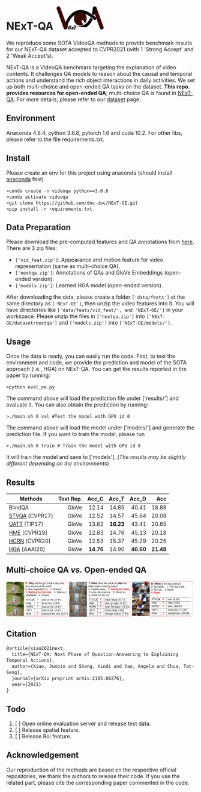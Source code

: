 # NExT-QA <img src="images/logo.png" height="64" width="128">

We reproduce some SOTA VideoQA methods to provide benchmark results for our NExT-QA dataset accepted to CVPR2021 (with 1 'Strong Accept' and 2 'Weak Accept's). 

NExT-QA is a VideoQA benchmark targeting the explanation of video contents. It challenges QA models to reason about the causal and temporal actions and understand the rich object interactions in daily activities. We set up both multi-choice and open-ended QA tasks on the dataset. <strong>This repo. provides resources for open-ended QA</strong>; multi-choice QA is found in [NExT-QA](https://github.com/doc-doc/NExT-QA). For more details, please refer to our [dataset](https://doc-doc.github.io/docs/nextqa.html) page.

## Environment

Anaconda 4.8.4, python 3.6.8, pytorch 1.6 and cuda 10.2. For other libs, please refer to the file requirements.txt.

## Install
Please create an env for this project using anaconda (should install [anaconda](https://docs.anaconda.com/anaconda/install/linux/) first)
```
>conda create -n videoqa python==3.6.8
>conda activate videoqa
>git clone https://github.com/doc-doc/NExT-OE.git
>pip install -r requirements.txt
```
## Data Preparation
Please download the pre-computed features and QA annotations from [here](https://drive.google.com/drive/folders/14jSt4sGFQaZxBu4AGL2Svj34fUhcK2u0?usp=sharing). There are 3 zip files: 
- ```['vid_feat.zip']```: Appearance and motion feature for video representation (same as multi-choice QA).
- ```['nextqa.zip']```: Annotations of QAs and GloVe Embeddings (open-ended version). 
- ```['models.zip']```: Learned HGA model (open-ended version). 

After downloading the data, please create a folder ```['data/feats']``` at the same directory as ```['NExT-OE']```, then unzip the video features into it. You will have directories like ```['data/feats/vid_feat/', and 'NExT-OE/']``` in your workspace. Please unzip the files in ```['nextqa.zip']``` into ```['NExT-OE/dataset/nextqa']``` and ```['models.zip']``` into ```['NExT-OE/models/']```. 


## Usage
Once the data is ready, you can easily run the code. First, to test the environment and code, we provide the prediction and model of the SOTA approach (i.e., HGA) on NExT-QA. 
You can get the results reported in the paper by running: 
```
>python eval_oe.py
```
The command above will load the prediction file under ['results/'] and evaluate it. 
You can also obtain the prediction by running: 
```
>./main.sh 0 val #Test the model with GPU id 0
```
The command above will load the model under ['models/'] and generate the prediction file.
If you want to train the model, please run
```
>./main.sh 0 train # Train the model with GPU id 0
```
It will train the model and save to ['models']. (*The results may be slightly different depending on the environments*)
## Results
| Methods                  | Text Rep. | Acc_C | Acc_T | Acc_D | Acc | 
| -------------------------| --------: | ----: | ----: | ----: | ---:| 
| BlindQA                  |   GloVe   | 12.14 | 14.85 | 40.41 | 18.88 | 
| [STVQA](https://openaccess.thecvf.com/content_cvpr_2017/papers/Jang_TGIF-QA_Toward_Spatio-Temporal_CVPR_2017_paper.pdf) [CVPR17]  |   GloVe   | 12.52 | 14.57 | 45.64 | 20.08 | 
| [UATT](https://ieeexplore.ieee.org/document/8017608) [TIP17] | GloVe | 13.62 | **16.23** | 43.41 | 20.65 |
| [HME](https://openaccess.thecvf.com/content_CVPR_2019/papers/Fan_Heterogeneous_Memory_Enhanced_Multimodal_Attention_Model_for_Video_Question_Answering_CVPR_2019_paper.pdf) [CVPR19]    |   GloVe   | 12.83 | 14.76 | 45.13 | 20.18 | 
| [HCRN](https://openaccess.thecvf.com/content_CVPR_2020/papers/Le_Hierarchical_Conditional_Relation_Networks_for_Video_Question_Answering_CVPR_2020_paper.pdf) [CVPR20]   |   GloVe   | 12.53 | 15.37 | 45.29 | 20.25 | 
| [HGA](https://ojs.aaai.org//index.php/AAAI/article/view/6767) [AAAI20]    |   GloVe   | **14.76** | 14.90 | **46.60** | **21.48** |

## Multi-choice QA *vs.* Open-ended QA
![vis mc_oe](./images/res-mc-oe.png)
## Citation
```
@article{xiao2021next,
  title={NExT-QA: Next Phase of Question-Answering to Explaining Temporal Actions},
  author={Xiao, Junbin and Shang, Xindi and Yao, Angela and Chua, Tat-Seng},
  journal={arXiv preprint arXiv:2105.08276},
  year={2021}
}
```
## Todo
1. [ ] Open online evaluation server and release test data.
2. [ ] Release spatial feature.
3. [ ] Release RoI feature.
## Acknowledgement
Our reproduction of the methods are based on the respective official repositories, we thank the authors to release their code. If you use the related part, please cite the corresponding paper commented in the code.
